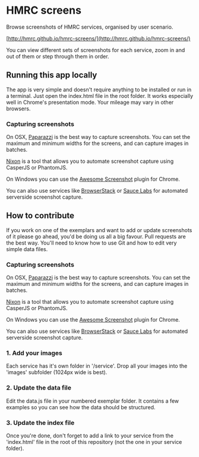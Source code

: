 HMRC screens
================

Browse screenshots of HMRC services, organised by user scenario.

[http://hmrc.github.io/hmrc-screens/](http://hmrc.github.io/hmrc-screens/)

You can view different sets of screenshots for each service, zoom in and out of them or step through them in order.


## Running this app locally

The app is very simple and doesn't require anything to be installed or run in a terminal. Just open the index.html file in the root folder. It works especially well in Chrome's presentation mode. Your mileage may vary in other browsers.

### Capturing screenshots

On OSX, [Paparazzi](https://derailer.org/paparazzi/) is the best way to capture screenshots. You can set the maximum and minimum widths for the screens, and can capture images in batches.

[Nixon](https://github.com/joelanman/nixon) is a tool that allows you to automate screenshot capture using CasperJS or PhantomJS.

On Windows you can use the [Awesome Screenshot](https://chrome.google.com/webstore/detail/awesome-screenshot-captur/alelhddbbhepgpmgidjdcjakblofbmce?hl=en) plugin for Chrome.

You can also use services like [BrowserStack](http://www.browserstack.com/) or [Sauce Labs](https://saucelabs.com/) for automated serverside screenshot capture.

## How to contribute

If you work on one of the exemplars and want to add or update screenshots of it please go ahead, you'd be doing us all a big favour. Pull requests are the best way. You'll need to know how to use Git and how to edit very simple data files.

### Capturing screenshots

On OSX, [Paparazzi](https://derailer.org/paparazzi/) is the best way to capture screenshots. You can set the maximum and minimum widths for the screens, and can capture images in batches.

[Nixon](https://github.com/joelanman/nixon) is a tool that allows you to automate screenshot capture using CasperJS or PhantomJS.

On Windows you can use the [Awesome Screenshot](https://chrome.google.com/webstore/detail/awesome-screenshot-captur/alelhddbbhepgpmgidjdcjakblofbmce?hl=en) plugin for Chrome.

You can also use services like [BrowserStack](http://www.browserstack.com/) or [Sauce Labs](https://saucelabs.com/) for automated serverside screenshot capture.

### 1. Add your images

Each service has it's own folder in '/service'. Drop all your images into the 'images' subfolder (1024px wide is best).

### 2. Update the data file

Edit the data.js file in your numbered exemplar folder. It contains a few examples so you can see how the data should be structured.

### 3. Update the index file

Once you're done, don't forget to add a link to your service from the 'index.html' file in the root of this repository (not the one in your service folder).

